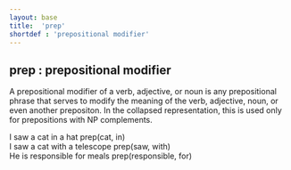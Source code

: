 ```yaml
---
layout: base
title:  'prep'
shortdef : 'prepositional modifier'
---
```



## prep : prepositional modifier
A prepositional modifier of a verb, adjective, or noun is any prepositional phrase that serves to modify the meaning of the verb, adjective, noun, or even another prepositon.  In the collapsed representation, this is used only for prepositions with NP complements. 

<div class="sd-parse">
I saw a cat in a hat
prep(cat, in)
</div>



<div class="sd-parse">
I saw a cat with a telescope
prep(saw, with)
</div>



<div class="sd-parse">
He is responsible for meals
prep(responsible, for)
</div>

 

